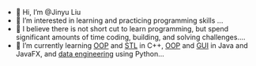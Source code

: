 - 👋 Hi, I’m @Jinyu Liu
- 👀 I’m interested in learning and practicing programming skills ...
- 🌱 I believe there is not short cut to learn programming, but spend significant amounts of time coding, building, and solving challenges....
- 🌱 I’m currently learning [OOP](https://github.com/JinyuLiu0116/CPP-Intermediate-Level/tree/main/OOP) and [STL](https://github.com/JinyuLiu0116/CPP-Intermediate-Level/tree/main/STL_containers) in C++, [OOP](https://github.com/JinyuLiu0116/Java-Entry-to-Intermediate/tree/main/OOP) and [GUI](https://github.com/JinyuLiu0116/Java-Entry-to-Intermediate/tree/main/Tic-Tac-Toe_complete) in Java and JavaFX, and [data engineering](https://github.com/JinyuLiu0116/Python-beginner-level.git) using Python...


<!---
JinyuLiu0116/JinyuLiu0116 is a ✨ special ✨ repository because its `README.md` (this file) appears on your GitHub profile.
You can click the Preview link to take a look at your changes.
--->
